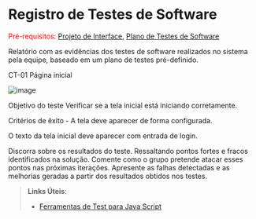 # Registro de Testes de Software

<span style="color:red">Pré-requisitos: <a href="3-Projeto de Interface.md"> Projeto de Interface</a></span>, <a href="8-Plano de Testes de Software.md"> Plano de Testes de Software</a>

Relatório com as evidências dos testes de software realizados no sistema pela equipe, baseado em um plano de testes pré-definido.

CT-01 Página inicial

![image](https://user-images.githubusercontent.com/91230711/194783745-d311f084-92a7-4bd5-a25d-7cdecea44205.png)


Objetivo do teste	Verificar se a tela inicial está iniciando corretamente.

Critérios de êxito	- A tela deve aparecer de forma configurada.

 O texto da tela inicial deve aparecer com entrada de login.

Discorra sobre os resultados do teste. Ressaltando pontos fortes e fracos identificados na solução. Comente como o grupo pretende atacar esses pontos nas próximas iterações. Apresente as falhas detectadas e as melhorias geradas a partir dos resultados obtidos nos testes.

> **Links Úteis**:
> - [Ferramentas de Test para Java Script](https://geekflare.com/javascript-unit-testing/)
